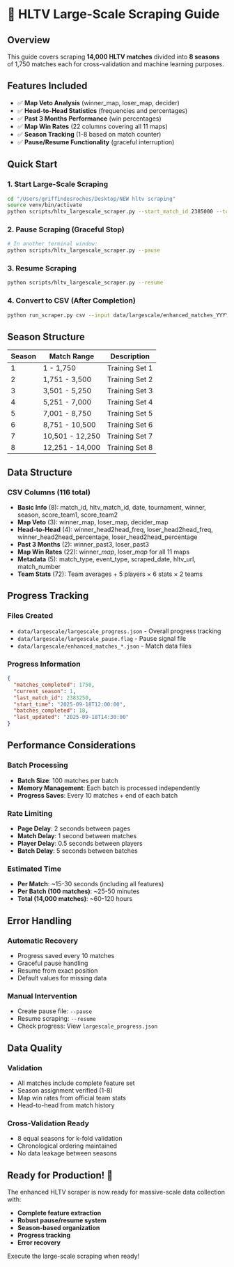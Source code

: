 # 🚀 HLTV Large-Scale Scraping Guide

## Overview
This guide covers scraping **14,000 HLTV matches** divided into **8 seasons** of 1,750 matches each for cross-validation and machine learning purposes.

## Features Included
- ✅ **Map Veto Analysis** (winner_map, loser_map, decider)
- ✅ **Head-to-Head Statistics** (frequencies and percentages)
- ✅ **Past 3 Months Performance** (win percentages)
- ✅ **Map Win Rates** (22 columns covering all 11 maps)
- ✅ **Season Tracking** (1-8 based on match counter)
- ✅ **Pause/Resume Functionality** (graceful interruption)

## Quick Start

### 1. Start Large-Scale Scraping
```bash
cd "/Users/griffindesroches/Desktop/NEW hltv scraping"
source venv/bin/activate
python scripts/hltv_largescale_scraper.py --start_match_id 2385000 --total_matches 14000
```

### 2. Pause Scraping (Graceful Stop)
```bash
# In another terminal window:
python scripts/hltv_largescale_scraper.py --pause
```

### 3. Resume Scraping
```bash
python scripts/hltv_largescale_scraper.py --resume
```

### 4. Convert to CSV (After Completion)
```bash
python run_scraper.py csv --input data/largescale/enhanced_matches_YYYYMMDD_HHMMSS.json --output data/largescale/hltv_complete_dataset.csv
```

## Season Structure

| Season | Match Range | Description |
|--------|-------------|-------------|
| 1 | 1 - 1,750 | Training Set 1 |
| 2 | 1,751 - 3,500 | Training Set 2 |
| 3 | 3,501 - 5,250 | Training Set 3 |
| 4 | 5,251 - 7,000 | Training Set 4 |
| 5 | 7,001 - 8,750 | Training Set 5 |
| 6 | 8,751 - 10,500 | Training Set 6 |
| 7 | 10,501 - 12,250 | Training Set 7 |
| 8 | 12,251 - 14,000 | Training Set 8 |

## Data Structure

### CSV Columns (116 total)
- **Basic Info** (8): match_id, hltv_match_id, date, tournament, winner, season, score_team1, score_team2
- **Map Veto** (3): winner_map, loser_map, decider_map
- **Head-to-Head** (4): winner_head2head_freq, loser_head2head_freq, winner_head2head_percentage, loser_head2head_percentage
- **Past 3 Months** (2): winner_past3, loser_past3
- **Map Win Rates** (22): winner_*map*, loser_*map* for all 11 maps
- **Metadata** (5): match_type, event_type, scraped_date, hltv_url, match_number
- **Team Stats** (72): Team averages + 5 players × 6 stats × 2 teams

## Progress Tracking

### Files Created
- `data/largescale/largescale_progress.json` - Overall progress tracking
- `data/largescale/largescale_pause.flag` - Pause signal file
- `data/largescale/enhanced_matches_*.json` - Match data files

### Progress Information
```json
{
  "matches_completed": 1750,
  "current_season": 1,
  "last_match_id": 2383250,
  "start_time": "2025-09-18T12:00:00",
  "batches_completed": 18,
  "last_updated": "2025-09-18T14:30:00"
}
```

## Performance Considerations

### Batch Processing
- **Batch Size**: 100 matches per batch
- **Memory Management**: Each batch is processed independently
- **Progress Saves**: Every 10 matches + end of each batch

### Rate Limiting
- **Page Delay**: 2 seconds between pages
- **Match Delay**: 1 second between matches
- **Player Delay**: 0.5 seconds between players
- **Batch Delay**: 5 seconds between batches

### Estimated Time
- **Per Match**: ~15-30 seconds (including all features)
- **Per Batch (100 matches)**: ~25-50 minutes
- **Total (14,000 matches)**: ~60-120 hours

## Error Handling

### Automatic Recovery
- Progress saved every 10 matches
- Graceful pause handling
- Resume from exact position
- Default values for missing data

### Manual Intervention
- Create pause file: `--pause`
- Resume scraping: `--resume` 
- Check progress: View `largescale_progress.json`

## Data Quality

### Validation
- All matches include complete feature set
- Season assignment verified (1-8)
- Map win rates from official team stats
- Head-to-head from match history

### Cross-Validation Ready
- 8 equal seasons for k-fold validation
- Chronological ordering maintained
- No data leakage between seasons

## Ready for Production! 🎯

The enhanced HLTV scraper is now ready for massive-scale data collection with:
- **Complete feature extraction**
- **Robust pause/resume system**
- **Season-based organization**
- **Progress tracking**
- **Error recovery**

Execute the large-scale scraping when ready!
